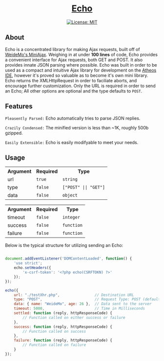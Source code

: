 
<div align="center">
    <h1><a href="https://github.com/hlsiira/Echo">Echo</a> </h1>
</div>

<div align="center">

[![License: MIT](https://img.shields.io/badge/License-MIT-blue.svg)](https://opensource.org/licenses/MIT)

</div>

## About
Echo is a concentrated library for making Ajax requests, built off of <a href="https://github.com/WeideMo/miniAjax">WeideMo's MiniAjax</a>. Weighing in at under <b>100 lines</b> of code, Echo provides a convenient interface for Ajax requests, both GET and POST. It also provides innate JSON parsing where possible. Echo was built in order to be used as a compact and intuitive Ajax library for development on the <a href="https://www.athos.io/">Atheos IDE</a>, however it's proved so valuable as to become it's own mini library. Echo returns the XMLHttpRequest in order to faciliate aborts, and encourage further customization. Only the URL is required in order to send an Echo; All other options are optional and the type defaults to <code>POST</code>.

## Features
<p><code>Pleasently Parsed:</code> Echo automatically tries to parse JSON replies.</p>
<p><code>Crazily Condensed:</code> The minified version is less than ~1K, roughly 500b gzipped.</p>
<p><code>Easily Extensible:</code> Echo is easily modifyable to meet your needs.</p>

## Usage
<div class="argTable">
      <table>
         <tr>
            <th>Argument</th>
            <th>Required</th>
            <th>Type</th>
         </tr>
         <tr>
            <td>url</td>
            <td><code>true</code></td>
            <td><code>string</code></td>
         </tr>
         <tr>
            <td>type</td>
            <td><code>false</code></td>
            <td><code>["POST" || "GET"]</code></td>
         </tr>
         <tr>
            <td>data</td>
            <td><code>false</code></td>
            <td><code>object</code></td>
         </tr>
      </table>
      <table>
         <tr>
            <th>Argument</th>
            <th>Required</th>
            <th>Type</th>
         </tr>
         <tr>
            <td>timeout</td>
            <td><code>false</code></td>
            <td><code>integer</code></td>
         </tr>
         <tr>
            <td>success</td>
            <td><code>false</code></td>
            <td><code>function</code></td>
         </tr>
         <tr>
            <td>failure</td>
            <td><code>false</code></td>
            <td><code>function</code></td>
         </tr>
      </table>
   </div>

Below is the typical structure for utilizing sending an Echo:

```javascript

document.addEventListener('DOMContentLoaded', function() {
	'use strict';
	echo.setHeaders({
		'x-csrf-token': '<?php echo(CSRFTOKN) ?>'
	});
});

echo({
    url: "./testXhr.php",                // Destination URL
    type: "POST",                        // Request Type: POST (default) or GET
    data: { name: "WeideMo", age: 26 },  // Data sent to the server
    timeout: 5000,						 // Time in Milliseconds
    settled: function (reply, httpResponseCode) {
        // Function called on either success or failure
    },    
    success: function (reply, httpResponseCode) {
        // Function called on success
    },
    failure: function (reply, httpResponseCode) {
        // Function called on failure
    }
});
```